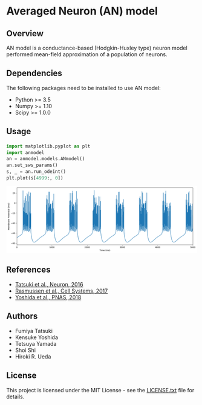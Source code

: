 # Averaged Neuron (AN) model

## Overview
AN model is a conductance-based (Hodgkin-Huxley type) neuron model performed mean-field approximation of a population of neurons.

## Dependencies
The following packages need to be installed to use AN model:
- Python >= 3.5
- Numpy >= 1.10
- Scipy >= 1.0.0

## Usage
``` python
import matplotlib.pyplot as plt
import anmodel
an = anmodel.models.ANmodel()
an.set_sws_params()
s, _ = an.run_odeint()
plt.plot(s[4999:, 0])
```
![SWS firing (example)](images/sws_firing.png)

## References
- [Tatsuki et al., Neuron, 2016](https://www.cell.com/neuron/fulltext/S0896-6273(16)00169-0?_returnURL=https%3A%2F%2Flinkinghub.elsevier.com%2Fretrieve%2Fpii%2FS0896627316001690%3Fshowall%3Dtrue)
- [Rasmussen et al., Cell Systems, 2017](https://www.sciencedirect.com/science/article/pii/S2405471217305392)
- [Yoshida et al., PNAS, 2018](https://www.pnas.org/content/115/40/E9459.short)

## Authors
- Fumiya Tatsuki
- Kensuke Yoshida
- Tetsuya Yamada
- Shoi Shi
- Hiroki R. Ueda

## License
This project is licensed under the MIT License - see the [LICENSE.txt](LICENSE.txt) file for details.